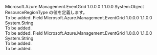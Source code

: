 <Type Name="ResourceRegionType" FullName="Microsoft.Azure.Management.EventGrid.Models.ResourceRegionType">
  <TypeSignature Language="C#" Value="public static class ResourceRegionType" />
  <TypeSignature Language="ILAsm" Value=".class public auto ansi abstract sealed beforefieldinit ResourceRegionType extends System.Object" />
  <TypeSignature Language="DocId" Value="T:Microsoft.Azure.Management.EventGrid.Models.ResourceRegionType" />
  <TypeSignature Language="VB.NET" Value="Public Class ResourceRegionType" />
  <TypeSignature Language="F#" Value="type ResourceRegionType = class" />
  <AssemblyInfo>
    <AssemblyName>Microsoft.Azure.Management.EventGrid</AssemblyName>
    <AssemblyVersion>1.0.0.0</AssemblyVersion>
    <AssemblyVersion>1.1.0.0</AssemblyVersion>
  </AssemblyInfo>
  <Base>
    <BaseTypeName>System.Object</BaseTypeName>
  </Base>
  <Interfaces />
  <Docs>
    <summary>
            ResourceRegionType の値を定義します。
            </summary>
    <remarks>To be added.</remarks>
  </Docs>
  <Members>
    <Member MemberName="GlobalResource">
      <MemberSignature Language="C#" Value="public const string GlobalResource;" />
      <MemberSignature Language="ILAsm" Value=".field public static literal string GlobalResource" />
      <MemberSignature Language="DocId" Value="F:Microsoft.Azure.Management.EventGrid.Models.ResourceRegionType.GlobalResource" />
      <MemberSignature Language="VB.NET" Value="Public Const GlobalResource As String " />
      <MemberSignature Language="F#" Value="val mutable GlobalResource : string" Usage="Microsoft.Azure.Management.EventGrid.Models.ResourceRegionType.GlobalResource" />
      <MemberType>Field</MemberType>
      <AssemblyInfo>
        <AssemblyName>Microsoft.Azure.Management.EventGrid</AssemblyName>
        <AssemblyVersion>1.0.0.0</AssemblyVersion>
        <AssemblyVersion>1.1.0.0</AssemblyVersion>
      </AssemblyInfo>
      <ReturnValue>
        <ReturnType>System.String</ReturnType>
      </ReturnValue>
      <Docs>
        <summary>To be added.</summary>
        <remarks>To be added.</remarks>
      </Docs>
    </Member>
    <Member MemberName="RegionalResource">
      <MemberSignature Language="C#" Value="public const string RegionalResource;" />
      <MemberSignature Language="ILAsm" Value=".field public static literal string RegionalResource" />
      <MemberSignature Language="DocId" Value="F:Microsoft.Azure.Management.EventGrid.Models.ResourceRegionType.RegionalResource" />
      <MemberSignature Language="VB.NET" Value="Public Const RegionalResource As String " />
      <MemberSignature Language="F#" Value="val mutable RegionalResource : string" Usage="Microsoft.Azure.Management.EventGrid.Models.ResourceRegionType.RegionalResource" />
      <MemberType>Field</MemberType>
      <AssemblyInfo>
        <AssemblyName>Microsoft.Azure.Management.EventGrid</AssemblyName>
        <AssemblyVersion>1.0.0.0</AssemblyVersion>
        <AssemblyVersion>1.1.0.0</AssemblyVersion>
      </AssemblyInfo>
      <ReturnValue>
        <ReturnType>System.String</ReturnType>
      </ReturnValue>
      <Docs>
        <summary>To be added.</summary>
        <remarks>To be added.</remarks>
      </Docs>
    </Member>
  </Members>
</Type>